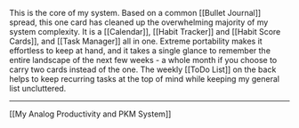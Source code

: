 This is the core of my system. Based on a common [[Bullet Journal]] spread, this one card has cleaned up the overwhelming majority of my system complexity. It is a [[Calendar]], [[Habit Tracker]] and [[Habit Score Cards]], and [[Task Manager]] all in one. Extreme portability makes it effortless to keep at hand, and it takes a single glance to remember the entire landscape of the next few weeks - a whole month if you choose to carry two cards instead of the one. The weekly [[ToDo List]] on the back helps to keep recurring tasks at the top of mind while keeping my general list uncluttered. 

---
[[My Analog Productivity and PKM System]]